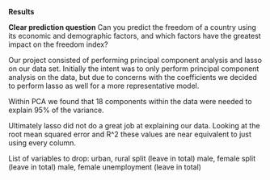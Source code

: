 **Results**

**Clear prediction question**
Can you predict the freedom of a country using its economic and demographic factors, and which factors have the greatest impact on the freedom index?

  Our project consisted of performing principal component analysis and lasso on our data set. Initially the intent was to only perform principal component analysis on the data, but due to concerns with the coefficients we decided to perform lasso as well for a more representative model. 

  Within PCA we found that 18 components within the data were needed to explain 95% of the variance. 

  Ultimately lasso did not do a great job at explaining our data. Looking at the root mean squared error and R^2 these values are near equivalent to just using every column.

  List of  variables to drop:
  urban, rural split (leave in total)
  male, female split (leave in total)
 male, female unemployment (leave in total)
